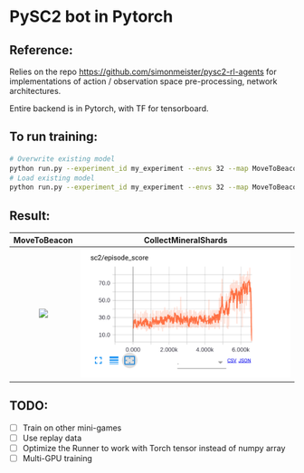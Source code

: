 # PySC2 bot in Pytorch

## Reference:
Relies on the repo https://github.com/simonmeister/pysc2-rl-agents for implementations 
of action / observation space pre-processing, network architectures. 

Entire backend is in Pytorch, with TF for tensorboard.

## To run training:
```bash
# Overwrite existing model
python run.py --experiment_id my_experiment --envs 32 --map MoveToBeacon --overwrite
# Load existing model
python run.py --experiment_id my_experiment --envs 32 --map MoveToBeacon
```


## Result:
MoveToBeacon           |  CollectMineralShards
:-------------------------:|:-------------------------:
![](imgs/result_MoveToBeacon.png)  |  ![](imgs/result_CollectMineralShards.png)


## TODO:
- [ ] Train on other mini-games
- [ ] Use replay data
- [ ] Optimize the Runner to work with Torch tensor instead of numpy array
- [ ] Multi-GPU training